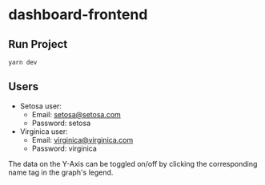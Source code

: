 # dashboard-frontend

## Run Project

```yarn dev```

## Users

- Setosa user:
    - Email: setosa@setosa.com
    - Password: setosa
- Virginica user:
    - Email: virginica@virginica.com
    - Password: virginica
 
The data on the Y-Axis can be toggled on/off by clicking the corresponding name tag in the graph's legend.
